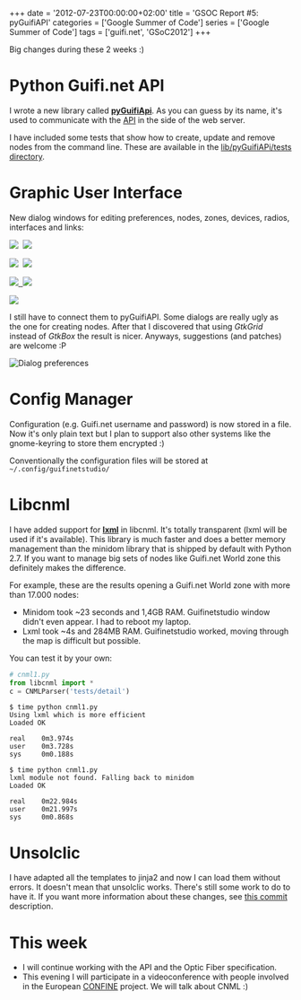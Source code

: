 +++
date = '2012-07-23T00:00:00+02:00'
title = 'GSOC Report #5: pyGuifiAPI'
categories = ['Google Summer of Code']
series = ['Google Summer of Code']
tags = ['guifi.net', 'GSoC2012']
+++

Big changes during these 2 weeks :)

# Python Guifi.net API

I wrote a new library called [**pyGuifiApi**](http://gitorious.org/guifi-altres/guifinetstudio/blobs/master/lib/pyGuifiAPI/api.py). As you can guess by its name, it's used to communicate with the [API](http://es.wiki.guifi.net/wiki/API#API) in the side of the web server.

I have included some tests that show how to create, update and remove nodes from the command line. These are available in the [lib/pyGuifiAPi/tests directory](http://gitorious.org/guifi-altres/guifinetstudio/trees/master/lib/pyGuifiAPI/tests).

# Graphic User Interface

New dialog windows for editing preferences, nodes, zones, devices, radios, interfaces and links:

[![](/img/pantallazos/guifinetstudio/dialog_createdevice.png)](/img/pantallazos/guifinetstudio/dialog_createdevice.png) 
![](/img/pantallazos/guifinetstudio/dialog_createnode.png)

[![](/img/pantallazos/guifinetstudio/dialog_createradio.png)](/img/pantallazos/guifinetstudio/dialog_createradio.png) 
[![](/img/pantallazos/guifinetstudio/dialog_createzone.png)](/img/pantallazos/guifinetstudio/dialog_createzone.png)

[![](/img/pantallazos/guifinetstudio/dialog_createlink.png)](/img/pantallazos/guifinetstudio/dialog_createlink.png)[ 
![](/img/pantallazos/guifinetstudio/dialog_createinterface.png)](/img/pantallazos/guifinetstudio/dialog_createinterface.png)

[![](/img/pantallazos/guifinetstudio/dialog_preferences.png)](/img/pantallazos/guifinetstudio/dialog_preferences.png)

I still have to connect them to pyGuifiAPI. Some dialogs are really ugly as the one for creating nodes. After that I discovered that using *GtkGrid* instead of *GtkBox* the result is nicer. Anyways, suggestions (and patches) are welcome :P

![Dialog preferences](/img/pantallazos/guifinetstudio/dialog_preferences.png)

# Config Manager

Configuration (e.g. Guifi.net username and password) is now stored in a file. Now it's only plain text but I plan to support also other systems like the gnome-keyring to store them encrypted :)

Conventionally the configuration files will be stored at `~/.config/guifinetstudio/`

# Libcnml

I have added support for **[lxml](http://lxml.de/)** in libcnml. It's totally transparent (lxml will be used if it's available). This library is much faster and does a better memory management than the minidom library that is shipped by default with Python 2.7. If you want to manage big sets of nodes like Guifi.net World zone this definitely makes the difference.

For example, these are the results opening a Guifi.net World zone with more than 17.000 nodes:

* Minidom took ~23 seconds and 1,4GB RAM. Guifinetstudio window didn't even appear. I had to reboot my laptop.
* Lxml took ~4s and 284MB RAM. Guifinetstudio worked, moving through the map is difficult but possible.

You can test it by your own:

```python
# cnml1.py
from libcnml import *
c = CNMLParser('tests/detail')
```

```
$ time python cnml1.py
Using lxml which is more efficient
Loaded OK

real    0m3.974s
user    0m3.728s
sys     0m0.188s
```


```
$ time python cnml1.py
lxml module not found. Falling back to minidom
Loaded OK

real    0m22.984s
user    0m21.997s
sys     0m0.868s
```

# Unsolclic

I have adapted all the templates to jinja2 and now I can load them without errors. It doesn't mean that unsolclic works. There's still some work to do to have it. If you want more information about these changes, see [this commit](http://gitorious.org/guifi-altres/guifinetstudio/commit/fbc22b3b085dc6301d3d9d46fa76e87d1cbd6e2a) description.

# This week

* I will continue working with the API and the Optic Fiber specification.
* This evening I will participate in a videoconference with people involved in the European [CONFINE](http://es.wiki.guifi.net/wiki/CONFINE) project. We will talk about CNML :)
